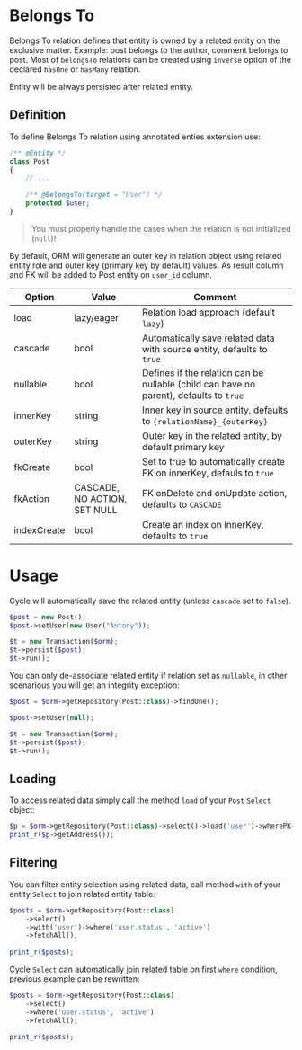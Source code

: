 # Belongs To
Belongs To relation defines that entity is owned by a related entity on the exclusive matter. Example: post belongs to the author, comment belongs to post. Most of `belongsTo` relations can be created using `inverse` option of the declared `hasOne` or `hasMany` relation.

Entity will be always persisted after related entity.

## Definition
To define Belongs To relation using annotated enties extension use:

```php
/** @Entity */ 
class Post 
{
    // ...
    
    /** @BelongsTo(target = "User") */
    protected $user;
}
```

> You must properly handle the cases when the relation is not initialized (`null`)!

By default, ORM will generate an outer key in relation object using related entity role and outer key (primary key by default) values. As result column and FK will be added to Post entity on `user_id` column.

Option      | Value  | Comment
---         | ---    | ----
load        | lazy/eager | Relation load approach (default `lazy`)
cascade     | bool   | Automatically save related data with source entity, defaults to `true`
nullable    | bool   | Defines if the relation can be nullable (child can have no parent), defaults to `true`
innerKey    | string | Inner key in source entity, defaults to `{relationName}_{outerKey}`
outerKey    | string | Outer key in the related entity, by default primary key
fkCreate    | bool   | Set to true to automatically create FK on innerKey, defauls to `true`
fkAction    | CASCADE, NO ACTION, SET NULL | FK onDelete and onUpdate action, defaults to `CASCADE`  
indexCreate | bool   | Create an index on innerKey, defaults to `true`

# Usage
Cycle will automatically save the related entity (unless `cascade` set to `false`).

```php
$post = new Post();
$post->setUser(new User("Antony"));

$t = new Transaction($orm);
$t->persist($post);
$t->run();
```

You can only de-associate related entity if relation set as `nullable`, in other scenarious you will get an integrity exception:

```php
$post = $orm->getRepository(Post::class)->findOne();

$post->setUser(null);

$t = new Transaction($orm);
$t->persist($post);
$t->run();
```

## Loading
To access related data simply call the method `load` of your `Post` `Select` object:

```php
$p = $orm->getRepository(Post::class)->select()->load('user')->wherePK(1)->fetchOne();
print_r($p->getAddress());
```

## Filtering
You can filter entity selection using related data, call method `with` of your entity `Select` to join related entity table:

```php
$posts = $orm->getRepository(Post::class)
    ->select()
    ->with('user')->where('user.status', 'active')
    ->fetchAll();
    
print_r($posts);
```

Cycle `Select` can automatically join related table on first `where` condition, previous example can be rewritten:

```php
$posts = $orm->getRepository(Post::class)
    ->select()
    ->where('user.status', 'active')
    ->fetchAll();
    
print_r($posts);
```


